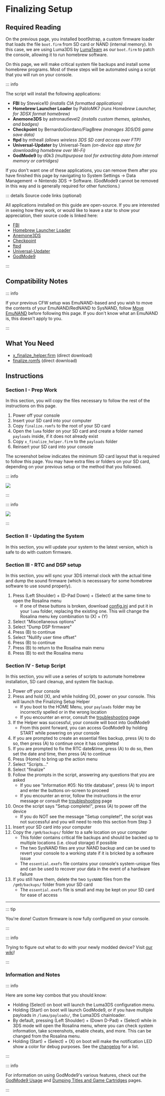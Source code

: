 # Finalizing Setup

## Required Reading

On the previous page, you installed boot9strap, a custom firmware loader that loads the file `boot.firm` from SD card or NAND (internal memory). In this case, we are using Luma3DS by [LumaTeam](https://github.com/LumaTeam/) as our `boot.firm` to patch the console, allowing it to run homebrew software.

On this page, we will make critical system file backups and install some homebrew programs. Most of these steps will be automated using a script that you will run on your console.

::: info

The script will install the following applications:

+  **FBI** by Steveice10 *(installs CIA formatted applications)*
+  **Homebrew Launcher Loader** by PabloMK7 *(runs Homebrew Launcher, for 3DSX format homebrew)*
+  **Anemone3DS** by astronautlevel2 *(installs custom themes, splashes, and badges)*
+  **Checkpoint** by BernardoGiordano/FlagBrew *(manages 3DS/DS game save data)*
+  **ftpd** by mtheall *(allows wireless 3DS SD card access over FTP)*
+  **Universal-Updater** by Universal-Team *(on-device app store for downloading homebrew over Wi-Fi)*
+  **GodMode9** by d0k3 *(multipurpose tool for extracting data from internal memory or cartridges)*

If you don't want one of these applications, you can remove them after you have finished this page by navigating to System Settings -> Data Management -> Nintendo 3DS -> Software. (GodMode9 cannot be removed in this way and is generally required for other functions.)

::: details Source code links (optional)

All applications installed on this guide are open-source. If you are interested in seeing how they work, or would like to leave a star to show your appreciation, their source code is linked here:

- [FBI](https://github.com/lifehackerhansol/FBI)
- [Homebrew Launcher Loader](https://github.com/PabloMK7/homebrew_launcher_dummy)
- [Anemone3DS](https://github.com/astronautlevel2/Anemone3DS)
- [Checkpoint](https://github.com/bernardogiordano/checkpoint/releases)
- [ftpd](https://github.com/mtheall/ftpd)
- [Universal-Updater](https://github.com/Universal-Team/Universal-Updater/)
- [GodMode9](https://github.com/d0k3/GodMode9)

:::

## Compatibility Notes

::: info

If your previous CFW setup was EmuNAND-based and you wish to move the contents of your EmuNAND/RedNAND to SysNAND, follow [Move EmuNAND](move-emunand) before following this page. If you don't know what an EmuNAND is, this doesn't apply to you.

:::

## What You Need

* [x_finalize_helper.firm](https://github.com/hacks-guide/finalize/releases/latest/download/x_finalize_helper.firm) (direct download)
* [finalize.romfs](https://github.com/hacks-guide/finalize/releases/latest/download/finalize.romfs) (direct download)

## Instructions

### Section I - Prep Work

In this section, you will copy the files necessary to follow the rest of the instructions on this page.

1. Power off your console
1. Insert your SD card into your computer
1. Copy `finalize.romfs` to the root of your SD card
1. Open the `luma` folder on your SD card and create a folder named `payloads` inside, if it does not already exist
1. Copy `x_finalize_helper.firm` to the `payloads` folder
1. Reinsert your SD card into your console

The screenshot below indicates the minimum SD card layout that is required to follow this page. You may have extra files or folders on your SD card, depending on your previous setup or the method that you followed.

::: info

![](/images/screenshots/finalizing-root-layout.png)

:::

::: info

![](/images/screenshots/finalizing-luma-payloads.png)

:::

### Section II - Updating the System

In this section, you will update your system to the latest version, which is safe to do with custom firmware.

<!--@include: ./_include/sysupdate.md -->

### Section III - RTC and DSP setup

In this section, you will sync your 3DS internal clock with the actual time and dump the sound firmware (which is necesssary for some homebrew software to use sound properly).

1. Press (Left Shoulder) + (D-Pad Down) + (Select) at the same time to open the Rosalina menu
    + If one of these buttons is broken, download [config.ini](/assets/config.ini) and put it in your `luma` folder, replacing the existing one. This will change the Rosalina menu key combination to (X) + (Y)
1. Select "Miscellaneous options"
1. Select "Dump DSP firmware"
1. Press (B) to continue
1. Select "Nullify user time offset"
1. Press (B) to continue
1. Press (B) to return to the Rosalina main menu
1. Press (B) to exit the Rosalina menu

### Section IV - Setup Script

In this section, you will use a series of scripts to automate homebrew installation, SD card cleanup, and system file backup.

1. Power off your console
1. Press and hold (X), and while holding (X), power on your console. This will launch the Finalizing Setup Helper
    + If you boot to the HOME Menu, your `payloads` folder may be incorrectly spelled or in the wrong location
    + If you encounter an error, consult the [troubleshooting](troubleshooting-finalizing-setup) page
1. If the Helper was successful, your console will boot into GodMode9
    + From this point forward, you can access GodMode9 by holding START while powering on your console
1. If you are prompted to create an essential files backup, press (A) to do so, then press (A) to continue once it has completed
1. If you are prompted to fix the RTC date&time, press (A) to do so, then set the date and time, then press (A) to continue
1. Press (Home) to bring up the action menu
1. Select "Scripts..."
1. Select "finalize"
1. Follow the prompts in the script, answering any questions that you are asked
    + If you see "Information #05: No title database", press (A) to import and enter the buttons on-screen to proceed
    + If you encounter an error, follow the instructions in the error message or consult the [troubleshooting](troubleshooting-finalizing-setup) page
1. Once the script says "Setup complete!", press (A) to power off the device
    + If you do NOT see the message "Setup complete!", the script was not successful and you will need to redo this section from Step 3
1. Insert your SD card into your computer
1. Copy the `/gm9/backups/` folder to a safe location on your computer
    + This folder contains critical file backups and should be backed up to multiple locations (i.e. cloud storage) if possible
    + The two SysNAND files are your NAND backup and can be used to revert your console to a working state if it is bricked by a software issue
    + The `essential.exefs` file contains your console's system-unique files and can be used to recover your data in the event of a hardware failure
1. If you still have them, delete the two `SysNAND` files from the `/gm9/backups/` folder from your SD card
    + The `essential.exefs` file is small and may be kept on your SD card for ease of access

___

::: tip

You're done! Custom firmware is now fully configured on your console.

:::

::: info

Trying to figure out what to do with your newly modded device? Visit [our wiki](https://wiki.hacks.guide/wiki/3DS:Things_to_do)!

:::

### Information and Notes

::: info

Here are some key combos that you should know:

+ Holding (Select) on boot will launch the Luma3DS configuration menu.
+ Holding (Start) on boot will launch GodMode9, or if you have multiple payloads in `/luma/payloads/`, the Luma3DS chainloader.
+ By default, pressing (Left Shoulder) + (Down D-Pad) + (Select) while in 3DS mode will open the Rosalina menu, where you can check system information, take screenshots, enable cheats, and more. This can be changed from the Rosalina menu.
+ Holding (Start) + (Select) + (X) on boot will make the notification LED show a color for debug purposes. See the [changelog](https://github.com/SciresM/boot9strap/releases/tag/1.4) for a list.

:::

::: info

For information on using GodMode9's various features, check out the [GodMode9 Usage](godmode9-usage) and [Dumping Titles and Game Cartridges](dumping-titles-and-game-cartridges) pages.

:::
